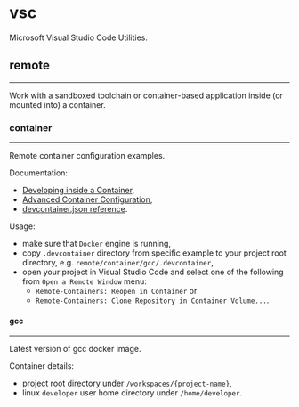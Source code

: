 # vsc
Microsoft Visual Studio Code Utilities.

## remote
___

Work with a sandboxed toolchain or container-based application inside (or mounted into) a container.

### container
___

Remote container configuration examples.

Documentation:
* [Developing inside a Container](https://code.visualstudio.com/docs/remote/containers),
* [Advanced Container Configuration](https://code.visualstudio.com/docs/remote/containers-advanced),
* [devcontainer.json reference](https://code.visualstudio.com/docs/remote/devcontainerjson-reference).

Usage:
* make sure that `Docker` engine is running,
* copy `.devcontainer` directory from specific example to your project root directory, e.g. `remote/container/gcc/.devcontainer`,
* open your project in Visual Studio Code and select one of the following from `Open a Remote Window` menu:
  * `Remote-Containers: Reopen in Container` or
  * `Remote-Containers: Clone Repository in Container Volume...`.

#### gcc
___

Latest version of gcc docker image.

Container details:
* project root directory under `/workspaces/{project-name}`,
* linux `developer` user home directory under `/home/developer`.